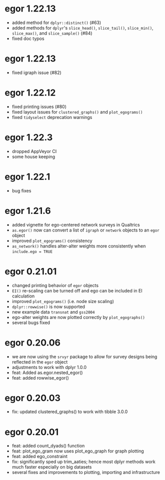 # egor 1.22.13

- added method for `dplyr::distinct()` (#63)
- added methods for `dplyr`'s `slice_head()`, `slice_tail()`, `slice_min()`, `slice_max()`, and `slice_sample()` (#84)
- fixed doc typos

# egor 1.22.13

- fixed igraph issue (#82)

# egor 1.22.12

- fixed printing issues (#80)
- fixed layout issues for `clustered_graphs()` and `plot_egograms()`
- fixed `tidyselect` deprecation warnings

# egor 1.22.3

- dropped AppVeyor CI
- some house keeping

# egor 1.22.1

- bug fixes

# egor 1.21.6

- added vignette for ego-centered network surveys in Qualtrics
- `as.egor()` now can convert a list of `igraph` or `network` objects to an `egor` object
- improved `plot_egograms()` consistency
- `as_network()` handles alter-alter weights more consistently when `include.ego = TRUE`

# egor 0.21.01

- changed printing behavior of `egor` objects
- `EI()` re-scaling can be turned off and ego can be included in EI calculation
- improved `plot_egograms()` (i.e. node size scaling)
- `dplyr::rowwise()` is now supported
- new example data `transnat` and `gss2004`
- ego-alter weights are now plotted correctly by `plot_egographs()`
- several bugs fixed

# egor 0.20.06

- we are now using the `srvyr` package to allow for survey designs being reflected in the `egor` object
- adjustments to work with dplyr 1.0.0
- feat: Added as.egor.nested_egor()
- feat: added rowwise_egor()

# egor 0.20.03

- fix: updated clustered_graphs() to work with tibble 3.0.0

# egor 0.20.01

- feat: added count_dyads() function
- feat: plot_ego_gram now uses plot_ego_graph for graph plotting
- feat: added ego_constraint
- fix: significantly sped up trim_aaties; hence most dplyr methods work much faster especially on big datasets
- several fixes and improvements to plotting, importing and infrastructure